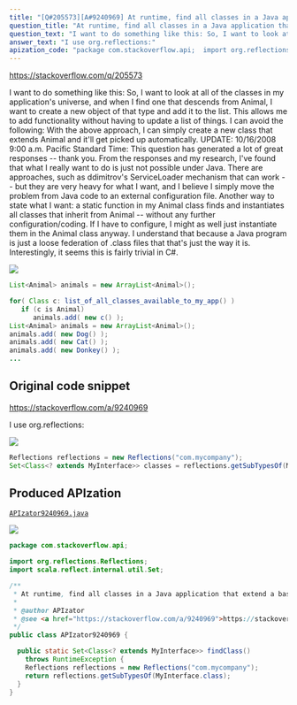 ```yaml
---
title: "[Q#205573][A#9240969] At runtime, find all classes in a Java application that extend a base class"
question_title: "At runtime, find all classes in a Java application that extend a base class"
question_text: "I want to do something like this: So, I want to look at all of the classes in my application's universe, and when I find one that descends from Animal, I want to create a new object of that type and add it to the list.  This allows me to add functionality without having to update a list of things.  I can avoid the following: With the above approach, I can simply create a new class that extends Animal and it'll get picked up automatically. UPDATE: 10/16/2008 9:00 a.m. Pacific Standard Time: This question has generated a lot of great responses -- thank you.  From the responses and my research, I've found that what I really want to do is just not possible under Java.  There are approaches, such as ddimitrov's ServiceLoader mechanism that can work -- but they are very heavy for what I want, and I believe I simply move the problem from Java code to an external configuration file. Another way to state what I want: a static function in my Animal class finds and instantiates all classes that inherit from Animal -- without any further configuration/coding.  If I have to configure, I might as well just instantiate them in the Animal class anyway.  I understand that because a Java program is just a loose federation of .class files that that's just the way it is. Interestingly, it seems this is fairly trivial in C#."
answer_text: "I use org.reflections:"
apization_code: "package com.stackoverflow.api;  import org.reflections.Reflections; import scala.reflect.internal.util.Set;  /**  * At runtime, find all classes in a Java application that extend a base class  *  * @author APIzator  * @see <a href=\"https://stackoverflow.com/a/9240969\">https://stackoverflow.com/a/9240969</a>  */ public class APIzator9240969 {    public static Set<Class<? extends MyInterface>> findClass()     throws RuntimeException {     Reflections reflections = new Reflections(\"com.mycompany\");     return reflections.getSubTypesOf(MyInterface.class);   } }"
---
```


https://stackoverflow.com/q/205573

I want to do something like this:
So, I want to look at all of the classes in my application&#x27;s universe, and when I find one that descends from Animal, I want to create a new object of that type and add it to the list.  This allows me to add functionality without having to update a list of things.  I can avoid the following:
With the above approach, I can simply create a new class that extends Animal and it&#x27;ll get picked up automatically.
UPDATE: 10/16/2008 9:00 a.m. Pacific Standard Time:
This question has generated a lot of great responses -- thank you.  From the responses and my research, I&#x27;ve found that what I really want to do is just not possible under Java.  There are approaches, such as ddimitrov&#x27;s ServiceLoader mechanism that can work -- but they are very heavy for what I want, and I believe I simply move the problem from Java code to an external configuration file.
Another way to state what I want: a static function in my Animal class finds and instantiates all classes that inherit from Animal -- without any further configuration/coding.  If I have to configure, I might as well just instantiate them in the Animal class anyway.  I understand that because a Java program is just a loose federation of .class files that that&#x27;s just the way it is.
Interestingly, it seems this is fairly trivial in C#.


<div class="code-logo"><img src="/stackoverflow.png" /></div>

```java
List<Animal> animals = new ArrayList<Animal>();

for( Class c: list_of_all_classes_available_to_my_app() )
   if (c is Animal)
      animals.add( new c() );
List<Animal> animals = new ArrayList<Animal>();
animals.add( new Dog() );
animals.add( new Cat() );
animals.add( new Donkey() );
...
```


## Original code snippet

https://stackoverflow.com/a/9240969

I use org.reflections:

<div class="code-logo"><img src="/stackoverflow.png" /></div>

```java
Reflections reflections = new Reflections("com.mycompany");    
Set<Class<? extends MyInterface>> classes = reflections.getSubTypesOf(MyInterface.class);
```

## Produced APIzation

[`APIzator9240969.java`](https://github.com/pasqualesalza/apization-temp-data/raw/master/search/APIzator9240969.java)

<div class="code-logo"><img src="/apizator.png" /></div>

```java
package com.stackoverflow.api;

import org.reflections.Reflections;
import scala.reflect.internal.util.Set;

/**
 * At runtime, find all classes in a Java application that extend a base class
 *
 * @author APIzator
 * @see <a href="https://stackoverflow.com/a/9240969">https://stackoverflow.com/a/9240969</a>
 */
public class APIzator9240969 {

  public static Set<Class<? extends MyInterface>> findClass()
    throws RuntimeException {
    Reflections reflections = new Reflections("com.mycompany");
    return reflections.getSubTypesOf(MyInterface.class);
  }
}

```